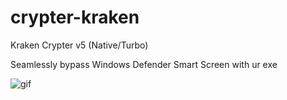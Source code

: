 # crypter-kraken
Kraken Crypter v5 (Native/Turbo)

Seamlessly bypass Windows Defender Smart Screen with ur exe

![gif](https://github.com/k4itruns/crypter-kraken/assets/165021327/acb4d6ac-7805-41ee-aea5-b163ad1c38c8)
